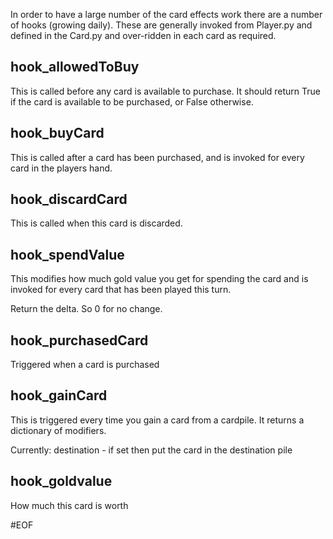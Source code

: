 In order to have a large number of the card effects work there are a number of hooks (growing daily).
These are generally invoked from Player.py and defined in the Card.py and over-ridden in each card as required.

hook_allowedToBuy
----------------
This is called before any card is available to purchase.
It should return True if the card is available to be purchased, or False otherwise.

hook_buyCard
------------
This is called after a card has been purchased, and is invoked for every card in the players hand.


hook_discardCard
----------------
This is called when this card is discarded.

hook_spendValue
---------------
This modifies how much gold value you get for spending the card and is invoked for every card that has been played this turn.

Return the delta. So 0 for no change.

hook_purchasedCard
------------------
Triggered when a card is purchased

hook_gainCard
-------------
This is triggered every time you gain a card from a cardpile.
It returns a dictionary of modifiers.

Currently:
    destination - if set then put the card in the destination pile

hook_goldvalue
--------------
How much this card is worth

#EOF
